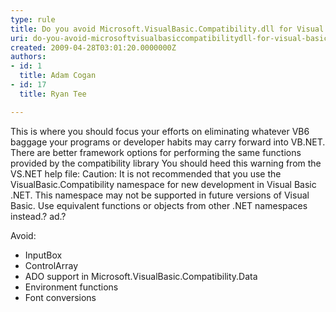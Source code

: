 ```yaml
---
type: rule
title: Do you avoid Microsoft.VisualBasic.Compatibility.dll for Visual Basic.NET projects?
uri: do-you-avoid-microsoftvisualbasiccompatibilitydll-for-visual-basicnet-projects
created: 2009-04-28T03:01:20.0000000Z
authors:
- id: 1
  title: Adam Cogan
- id: 17
  title: Ryan Tee

---
```




<span class='intro'> This is where you should focus your efforts on eliminating whatever VB6 baggage your programs or developer habits may carry forward into VB.NET. There are better framework options for performing the same functions provided by the compatibility library You should heed this warning from the VS.NET help file&#58; Caution&#58; It is not recommended that you use the VisualBasic.Compatibility namespace for new development in Visual Basic .NET. This namespace may not be supported in future versions of Visual Basic. Use equivalent functions or objects from other .NET namespaces instead.? ad.? 
 </span>


  <p>Avoid&#58;</p>
<ul>
    <li>InputBox </li>
    <li>ControlArray </li>
    <li>ADO support in Microsoft.VisualBasic.Compatibility.Data </li>
    <li>Environment functions </li>
    <li>Font conversions</li>
</ul>



